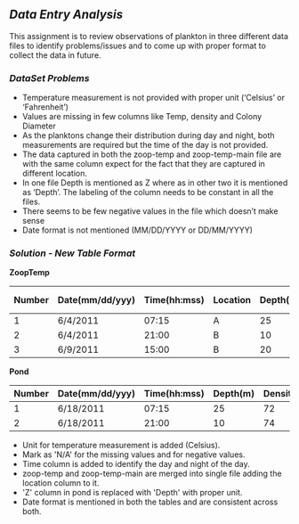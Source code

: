 ## _Data Entry Analysis_

This assignment is to review observations of plankton in three different data files to identify problems/issues and to come up with proper format to collect the data in future.  

### *DataSet Problems*

-	Temperature measurement is not provided with proper unit (‘Celsius’ or ‘Fahrenheit’)
-	Values are missing in few columns like Temp, density and Colony Diameter
-	As the planktons change their distribution during day and night, both measurements are required but the time of the day is not provided.
-	The data captured in both the zoop-temp and zoop-temp-main file are with the same column expect for the fact that they are captured in different location.
-	In one file Depth is mentioned as Z where as in other two it is mentioned as ‘Depth’. The labeling of the column needs to be constant in all the files.
-	There seems to be few negative values in the file which doesn’t make sense
-	Date format is not mentioned (MM/DD/YYYY or DD/MM/YYYY)  

### *Solution - New Table Format*


**ZoopTemp**

Number | Date(mm/dd/yyy) | Time(hh:mss) | Location | Depth(m) | Cuni #/L | Cuni ColonySize | Chippo #/L | Chippo ColonySize | Chla | Temperature(C) |
-------|-----------------|--------------|----------|----------|----------|:---------------:|------------|-------------------|------|----------------|
1      | 6/4/2011        | 07:15        | A        | 25       | 85       | 1.96            | 32         | 2.79              | 1.5  | 7.5           |
2      | 6/4/2011        | 21:00        | B        | 10       | 86       | 1.54            | 5          | 3.1               | 1.4  | 7.5          |
3      | 6/9/2011        | 15:00        | B        | 20       | 73       | 2.5             | 16         | 1.9               | 2.4  | N/A          |


**Pond**

Number | Date(mm/dd/yyy)     | Time(hh:mss) | Depth(m) | Density | Temperature(C) | Diameter | Species |
-------|---------------------|--------------|----------|---------|:--------------:|----------|---------|
1      | 6/18/2011           | 07:15        | 25       | 72      | 7.9            | 4.02     | cuni    |
2      | 6/18/2011           | 21:00        | 10       | 74      | 16.2           | 4.05     | chippo  |  


- Unit for temperature measurement is added (Celsius).
- Mark as 'N/A' for the missing values and for negative values.
- Time column is added to identify the day and night of the day.
- zoop-temp and zoop-temp-main are merged into single file adding the location column to it.
- 'Z' column in pond is replaced with 'Depth' with proper unit.
- Date format is mentioned in both the tables and are consistent across both.
